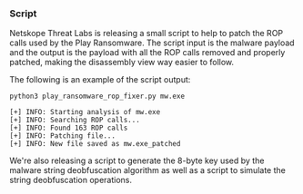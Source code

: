 ### Script

Netskope Threat Labs is releasing a small script to help to patch the ROP calls used by the Play Ransomware. The script input is the malware payload and the output is the payload with all the ROP calls removed and properly patched, making the disassembly view way easier to follow. 

The following is an example of the script output:

```text
python3 play_ransomware_rop_fixer.py mw.exe

[+] INFO: Starting analysis of mw.exe
[+] INFO: Searching ROP calls...
[+] INFO: Found 163 ROP calls
[+] INFO: Patching file...
[+] INFO: New file saved as mw.exe_patched
```

We're also releasing a script to generate the 8-byte key used by the malware string deobfuscation algorithm as well as a script to simulate the string deobfuscation operations.